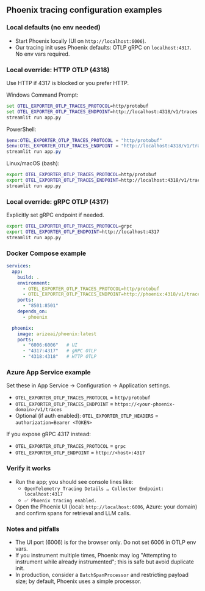 ## Phoenix tracing configuration examples

### Local defaults (no env needed)
- Start Phoenix locally (UI on `http://localhost:6006`).
- Our tracing init uses Phoenix defaults: OTLP gRPC on `localhost:4317`. No env vars required.

### Local override: HTTP OTLP (4318)
Use HTTP if 4317 is blocked or you prefer HTTP.

Windows Command Prompt:
```bat
set OTEL_EXPORTER_OTLP_TRACES_PROTOCOL=http/protobuf
set OTEL_EXPORTER_OTLP_TRACES_ENDPOINT=http://localhost:4318/v1/traces
streamlit run app.py
```

PowerShell:
```powershell
$env:OTEL_EXPORTER_OTLP_TRACES_PROTOCOL = "http/protobuf"
$env:OTEL_EXPORTER_OTLP_TRACES_ENDPOINT = "http://localhost:4318/v1/traces"
streamlit run app.py
```

Linux/macOS (bash):
```bash
export OTEL_EXPORTER_OTLP_TRACES_PROTOCOL=http/protobuf
export OTEL_EXPORTER_OTLP_TRACES_ENDPOINT=http://localhost:4318/v1/traces
streamlit run app.py
```

### Local override: gRPC OTLP (4317)
Explicitly set gRPC endpoint if needed.

```bash
export OTEL_EXPORTER_OTLP_TRACES_PROTOCOL=grpc
export OTEL_EXPORTER_OTLP_ENDPOINT=http://localhost:4317
streamlit run app.py
```

### Docker Compose example
```yaml
services:
  app:
    build: .
    environment:
      - OTEL_EXPORTER_OTLP_TRACES_PROTOCOL=http/protobuf
      - OTEL_EXPORTER_OTLP_TRACES_ENDPOINT=http://phoenix:4318/v1/traces
    ports:
      - "8501:8501"
    depends_on:
      - phoenix

  phoenix:
    image: arizeai/phoenix:latest
    ports:
      - "6006:6006"   # UI
      - "4317:4317"   # gRPC OTLP
      - "4318:4318"   # HTTP OTLP
```

### Azure App Service example
Set these in App Service → Configuration → Application settings.

- `OTEL_EXPORTER_OTLP_TRACES_PROTOCOL` = `http/protobuf`
- `OTEL_EXPORTER_OTLP_TRACES_ENDPOINT` = `https://<your-phoenix-domain>/v1/traces`
- Optional (if auth enabled): `OTEL_EXPORTER_OTLP_HEADERS` = `authorization=Bearer <TOKEN>`

If you expose gRPC 4317 instead:
- `OTEL_EXPORTER_OTLP_TRACES_PROTOCOL` = `grpc`
- `OTEL_EXPORTER_OTLP_ENDPOINT` = `http://<host>:4317`

### Verify it works
- Run the app; you should see console lines like:
  - `OpenTelemetry Tracing Details … Collector Endpoint: localhost:4317`
  - `✅ Phoenix tracing enabled.`
- Open the Phoenix UI (local: `http://localhost:6006`, Azure: your domain) and confirm spans for retrieval and LLM calls.

### Notes and pitfalls
- The UI port (6006) is for the browser only. Do not set 6006 in OTLP env vars.
- If you instrument multiple times, Phoenix may log "Attempting to instrument while already instrumented"; this is safe but avoid duplicate init.
- In production, consider a `BatchSpanProcessor` and restricting payload size; by default, Phoenix uses a simple processor.